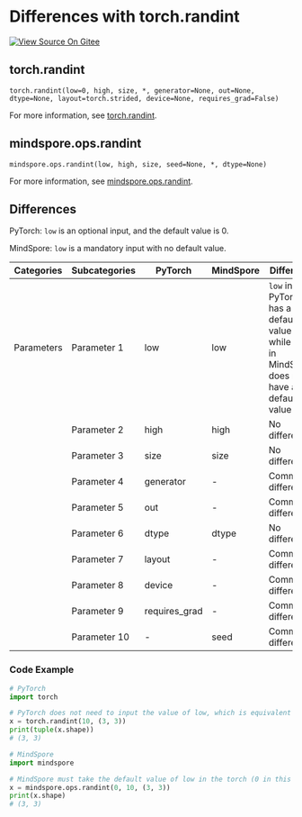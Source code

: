 # Differences with torch.randint

[![View Source On Gitee](https://mindspore-website.obs.cn-north-4.myhuaweicloud.com/website-images/master/resource/_static/logo_source_en.svg)](https://gitee.com/mindspore/docs/blob/master/docs/mindspore/source_en/note/api_mapping/pytorch_diff/randint.md)

## torch.randint

```text
torch.randint(low=0, high, size, *, generator=None, out=None, dtype=None, layout=torch.strided, device=None, requires_grad=False)
```

For more information, see [torch.randint](https://pytorch.org/docs/1.8.1/generated/torch.randint.html#torch.randint).

## mindspore.ops.randint

```text
mindspore.ops.randint(low, high, size, seed=None, *, dtype=None)
```

For more information, see [mindspore.ops.randint](https://www.mindspore.cn/docs/en/master/api_python/ops/mindspore.ops.randint.html#mindspore.ops.randint).

## Differences

PyTorch: `low` is an optional input, and the default value is 0.

MindSpore: `low` is a mandatory input with no default value.

| Categories | Subcategories |PyTorch | MindSpore | Difference                                    |
| ---- | ----- | ------- | --------- | -----------------------------------------------------------|
| Parameters  | Parameter 1  | low           | low       | `low` in PyTorch has a default value of 0, while `low` in MindSpore does not have a default value |
|   | Parameter 2  | high          | high      | No difference                                  |
|   | Parameter 3  | size          | size      | No difference                                  |
|   | Parameter 4  | generator     | -         | Common differences                                 |
|   | Parameter 5  | out           | -         | Common differences                                 |
|   | Parameter 6  | dtype         | dtype     | No difference                                  |
|   | Parameter 7  | layout        | -         | Common differences                                 |
|   | Parameter 8  | device        | -         | Common differences                                 |
|   | Parameter 9  | requires_grad | -         | Common differences                                 |
|   | Parameter 10 | -             | seed      | Common differences                                 |

### Code Example

```python
# PyTorch
import torch

# PyTorch does not need to input the value of low, which is equivalent to low=0 in MindSpore.
x = torch.randint(10, (3, 3))
print(tuple(x.shape))
# (3, 3)

# MindSpore
import mindspore

# MindSpore must take the default value of low in the torch (0 in this case) and pass it in as input.
x = mindspore.ops.randint(0, 10, (3, 3))
print(x.shape)
# (3, 3)
```
